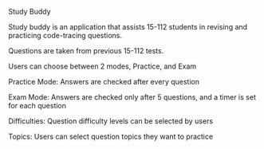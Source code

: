 Study Buddy

Study buddy is an application that assists 15-112 students in revising and practicing code-tracing questions. 

Questions are taken from previous 15-112 tests.

Users can choose between 2 modes, Practice, and Exam

Practice Mode:
Answers are checked after every question

Exam Mode:
Answers are checked only after 5 questions, and a timer is set for each question

Difficulties:
Question difficulty levels can be selected by users

Topics:
Users can select question topics they want to practice
